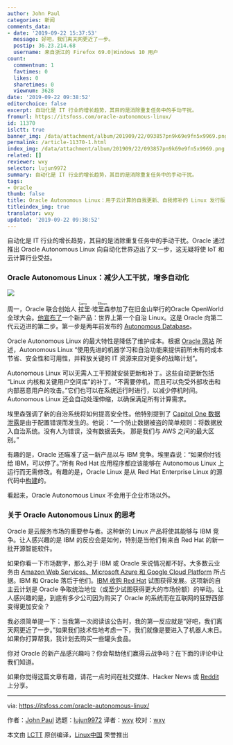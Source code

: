 ```yaml
---
author: John Paul
categories: 新闻
comments_data:
- date: '2019-09-22 15:37:53'
  message: 好吧，我们离天网更近了一步。
  postip: 36.23.214.68
  username: 来自浙江的 Firefox 69.0|Windows 10 用户
count:
  commentnum: 1
  favtimes: 0
  likes: 0
  sharetimes: 0
  viewnum: 3628
date: '2019-09-22 09:38:52'
editorchoice: false
excerpt: 自动化是 IT 行业的增长趋势，其目的是消除重复任务中的手动干扰。
fromurl: https://itsfoss.com/oracle-autonomous-linux/
id: 11370
islctt: true
banner_img: /data/attachment/album/201909/22/093857pn9k69e9fn5x9969.png
permalink: /article-11370-1.html
index_img: /data/attachment/album/201909/22/093857pn9k69e9fn5x9969.png.thumb.jpg
related: []
reviewer: wxy
selector: lujun9972
summary: 自动化是 IT 行业的增长趋势，其目的是消除重复任务中的手动干扰。
tags:
- Oracle
thumb: false
title: Oracle Autonomous Linux：用于云计算的自我更新、自我修补的 Linux 发行版
titleindex_img: true
translator: wxy
updated: '2019-09-22 09:38:52'
---
```


自动化是 IT 行业的增长趋势，其目的是消除重复任务中的手动干扰。Oracle 通过推出 Oracle Autonomous Linux 向自动化世界迈出了又一步，这无疑将使 IoT 和云计算行业受益。


### Oracle Autonomous Linux：减少人工干扰，增多自动化


![](/data/attachment/album/201909/22/093857pn9k69e9fn5x9969.png)


周一，Oracle 联合创始人<ruby> 拉里·埃里森 <rt>  Larry Ellison </rt></ruby>参加了在旧金山举行的Oracle OpenWorld 全球大会。[他宣布了](https://www.zdnet.com/article/oracle-announces-oracle-autonomous-linux/)一个新产品：世界上第一个自治 Linux。这是 Oracle 向第二代云迈进的第二步。第一步是两年前发布的 [Autonomous Database](https://www.oracle.com/in/database/what-is-autonomous-database.html)。


Oracle Autonomous Linux 的最大特性是降低了维护成本。根据 [Oracle 网站](https://www.oracle.com/corporate/pressrelease/oow19-oracle-autonomous-linux-091619.html) 所述，Autonomous Linux “使用先进的机器学习和自治功能来提供前所未有的成本节省、安全性和可用性，并释放关键的 IT 资源来应对更多的战略计划”。


Autonomous Linux 可以无需人工干预就安装更新和补丁。这些自动更新包括 “Linux 内核和关键用户空间库”的补丁。“不需要停机，而且可以免受外部攻击和内部恶意用户的攻击。”它们也可以在系统运行时进行，以减少停机时间。Autonomous Linux 还会自动处理伸缩，以确保满足所有计算需求。


埃里森强调了新的自治系统将如何提高安全性。他特别提到了 [Capitol One 数据泄露](https://www.zdnet.com/article/100-million-americans-and-6-million-canadians-caught-up-in-capital-one-breach/)是由于配置错误而发生的。他说：“一个防止数据被盗的简单规则：将数据放入自治系统。没有人为错误，没有数据丢失。 那是我们与 AWS 之间的最大区别。”


有趣的是，Oracle 还瞄准了这一新产品以与 IBM 竞争。埃里森说：“如果你付钱给 IBM，可以停了。”所有 Red Hat 应用程序都应该能够在 Autonomous Linux 上运行而无需修改。有趣的是，Oracle Linux 是从 Red Hat Enterprise Linux 的源代码中[构建](https://distrowatch.com/table.php?distribution=oracle)的。


看起来，Oracle Autonomous Linux 不会用于企业市场以外。


### 关于 Oracle Autonomous Linux 的思考


Oracle 是云服务市场的重要参与者。这种新的 Linux 产品将使其能够与 IBM 竞争。让人感兴趣的是 IBM 的反应会是如何，特别是当他们有来自 Red Hat 的新一批开源智能软件。


如果你看一下市场数字，那么对于 IBM 或 Oracle 来说情况都不好。大多数云业务由 [Amazon Web Services、Microsoft Azure 和 Google Cloud Platform](https://www.zdnet.com/article/top-cloud-providers-2019-aws-microsoft-azure-google-cloud-ibm-makes-hybrid-move-salesforce-dominates-saas/) 所占据。IBM 和 Oracle 落后于他们。[IBM 收购 Red Hat](https://itsfoss.com/ibm-red-hat-acquisition/) 试图获得发展。这项新的自主云计划是 Oracle 争取统治地位（或至少试图获得更大的市场份额）的举动。让人感兴趣的是，到底有多少公司因为购买了 Oracle 的系统而在互联网的狂野西部变得更加安全？


我必须简单提一下：当我第一次阅读该公告时，我的第一反应就是“好吧，我们离天网更近了一步。”如果我们技术性地考虑一下，我们就像是要进入了机器人末日。如果你打算帮我，我计划去购买一些罐头食品。


你对 Oracle 的新产品感兴趣吗？你会帮助他们赢得云战争吗？在下面的评论中让我们知道。


如果你觉得这篇文章有趣，请花一点时间在社交媒体、Hacker News 或 [Reddit](https://reddit.com/r/linuxusersgroup) 上分享。




---


via: <https://itsfoss.com/oracle-autonomous-linux/>


作者：[John Paul](https://itsfoss.com/author/john/) 选题：[lujun9972](https://github.com/lujun9972) 译者：[wxy](https://github.com/wxy) 校对：[wxy](https://github.com/wxy)


本文由 [LCTT](https://github.com/LCTT/TranslateProject) 原创编译，[Linux中国](https://linux.cn/) 荣誉推出
